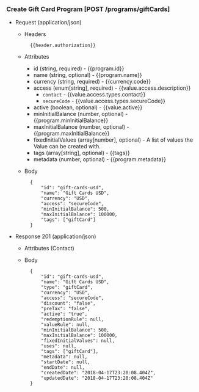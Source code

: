 ### Create Gift Card Program [POST /programs/giftCards]

+ Request (application/json)
    + Headers
    
            {{header.authorization}}
        
    + Attributes
        + id (string, required) - {{program.id}}
        + name (string, optional) - {{program.name}}
        + currency (string, required) - {{currency.code}}
        + access (enum[string], required) - {{value.access.description}}
            + `contact` - {{value.access.types.contact}}
            + `secureCode` - {{value.access.types.secureCode}}
        + active (boolean, optional) - {{value.active}}
        + minInitialBalance (number, optional) - {{program.minInitialBalance}}
        + maxInitialBalance (number, optional) - {{program.maxInitialBalance}}
        + fixedInitialValues (array[number], optional) - A list of values the Value can be created with.
        + tags (array[string], optional) - {{tags}}
        + metadata (number, optional) - {{program.metadata}}

    + Body

            {
                "id": "gift-cards-usd",
                "name": "Gift Cards USD",
                "currency": "USD",
                "access": "secureCode",
                "minInitialBalance": 500,
                "maxInitialBalance": 100000,
                "tags": ["giftCard"]
            }
    
+ Response 201 (application/json)
    + Attributes (Contact)

    + Body
            
            {
                "id": "gift-cards-usd",
                "name": "Gift Cards USD",
                "type": "giftCard",
                "currency": "USD",
                "access": "secureCode",
                "discount": "false",
                "preTax": "false",
                "active": "true",
                "redemptionRule": null,
                "valueRule": null,
                "minInitialBalance": 500,
                "maxInitialBalance": 100000,
                "fixedInitialValues": null,
                "uses": null,
                "tags": ["giftCard"],
                "metadata": null,
                "startDate": null,
                "endDate": null,
                "createdDate": "2018-04-17T23:20:08.404Z",
                "updatedDate": "2018-04-17T23:20:08.404Z"
            }
